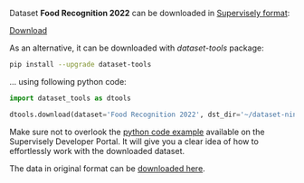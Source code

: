 Dataset **Food Recognition 2022** can be downloaded in [Supervisely format](https://developer.supervisely.com/api-references/supervisely-annotation-json-format):

 [Download](https://assets.supervisely.com/supervisely-supervisely-assets-public/teams_storage/g/z/gJ/iW4c2zLiKZSGkmZsU19IhU8Ptc8tuewlahWqS19z14uPPC161FAEBtOTdMuF1ScMcAISB2OLGeCBNtvt8cd9Je0CvdGP3OLnZKltEdDEuomtOQ5XyJoEbdsY4nI3.tar)

As an alternative, it can be downloaded with *dataset-tools* package:
``` bash
pip install --upgrade dataset-tools
```

... using following python code:
``` python
import dataset_tools as dtools

dtools.download(dataset='Food Recognition 2022', dst_dir='~/dataset-ninja/')
```
Make sure not to overlook the [python code example](https://developer.supervisely.com/getting-started/python-sdk-tutorials/iterate-over-a-local-project) available on the Supervisely Developer Portal. It will give you a clear idea of how to effortlessly work with the downloaded dataset.

The data in original format can be [downloaded here](https://www.kaggle.com/datasets/awsaf49/food-recognition-2022-dataset/download?datasetVersionNumber=1).